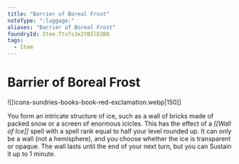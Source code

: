 ```yaml
---
title: "Barrier of Boreal Frost"
noteType: ":luggage:"
aliases: "Barrier of Boreal Frost"
foundryId: Item.Ttv7s3e2YBIlD2BQ
tags:
  - Item
---
```


# Barrier of Boreal Frost
![[icons-sundries-books-book-red-exclamation.webp|150]]

You form an intricate structure of ice, such as a wall of bricks made of packed snow or a screen of enormous icicles. This has the effect of a _[[Wall of Ice]]_ spell with a spell rank equal to half your level rounded up. It can only be a wall (not a hemisphere), and you choose whether the ice is transparent or opaque. The wall lasts until the end of your next turn, but you can Sustain it up to 1 minute.
